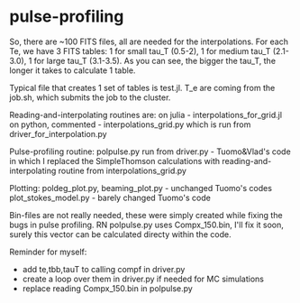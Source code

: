 # pulse-profiling

So, there are ~100 FITS files, all are needed for the interpolations. 
For each Te, we have 3 FITS tables: 1 for small tau_T (0.5-2), 1 for medium tau_T (2.1-3.0), 1 for large tau_T (3.1-3.5). As you can see, the bigger the tau_T, the longer it takes to calculate 1 table. 

Typical file that creates 1 set of tables is test.jl. T_e are coming from the job.sh, which submits the job to the cluster. 

Reading-and-interpolating routines are:
on julia - interpolations_for_grid.jl
on python, commented - interpolations_grid.py which is run from driver_for_interpolation.py

Pulse-profiling routine:
polpulse.py run from driver.py - Tuomo&Vlad's code in which I replaced the SimpleThomson calculations with reading-and-interpolating routine from interpolations_grid.py

Plotting:
poldeg_plot.py, beaming_plot.py - unchanged Tuomo's codes
plot_stokes_model.py - barely changed Tuomo's code

Bin-files are not really needed, these were simply created while fixing the bugs in pulse profiling. RN polpulse.py uses Compx_150.bin, I'll fix it soon, surely this vector can be calculated directy within the code. 

Reminder for myself:
- add te,tbb,tauT to calling compf in driver.py
- create a loop over them in driver.py if needed for MC simulations
- replace reading Compx_150.bin in polpulse.py
